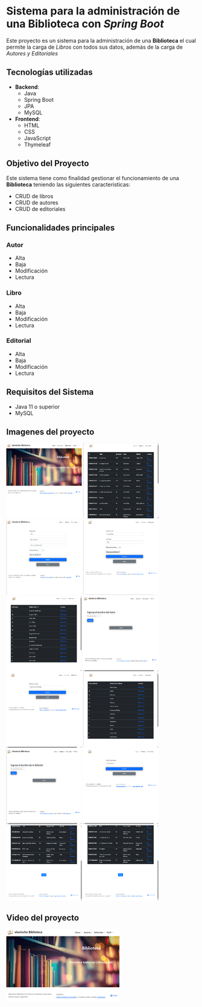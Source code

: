 
# Sistema para la administración de una **Biblioteca** con *Spring Boot*

Este proyecto es un sistema para la administración de una **Biblioteca** el cual permite la carga de *Libros* con todos sus datos, además de la carga de *Autores y Editoriales*

## Tecnologías utilizadas
- **Backend**:
  - Java
  - Spring Boot
  - JPA
  - MySQL
- **Frontend**:
  - HTML
  - CSS
  - JavaScript
  - Thymeleaf

## Objetivo del Proyecto

Este sistema tiene como finalidad gestionar el funcionamiento de una **Biblioteca** teniendo las siguientes caracteristicas:

- CRUD de libros
- CRUD de autores
- CRUD de editoriales

## Funcionalidades principales

### Autor
- Alta
- Baja
- Modificación
- Lectura

### Libro
- Alta
- Baja
- Modificación
- Lectura

### Editorial
- Alta
- Baja
- Modificación
- Lectura

## Requisitos del Sistema
- Java 11 o superior
- MySQL

## Imagenes del proyecto

<img src="https://github.com/elavincho/SpringBootBiblioteca/blob/main/img/Captura_de_pantalla_1.png" width="200" height="200" alt="img"/>                      <img src="https://github.com/elavincho/SpringBootBiblioteca/blob/main/img/Captura_de_pantalla_2.png" width="200" height="200" alt="img"/>                          <img src="https://github.com/elavincho/SpringBootBiblioteca/blob/main/img/Captura_de_pantalla_3.png" width="200" height="200" alt="img"/>                          <img src="https://github.com/elavincho/SpringBootBiblioteca/blob/main/img/Captura_de_pantalla_4.png" width="200" height="200" alt="img"/>                          <img src="https://github.com/elavincho/SpringBootBiblioteca/blob/main/img/Captura_de_pantalla_5.png" width="200" height="200" alt="img"/>
                          <img src="https://github.com/elavincho/SpringBootBiblioteca/blob/main/img/Captura_de_pantalla_6.png" width="200" height="200" alt="img"/>
                          <img src="https://github.com/elavincho/SpringBootBiblioteca/blob/main/img/Captura_de_pantalla_7.png" width="200" height="200" alt="img"/>
                          <img src="https://github.com/elavincho/SpringBootBiblioteca/blob/main/img/Captura_de_pantalla_8.png" width="200" height="200" alt="img"/>
                          <img src="https://github.com/elavincho/SpringBootBiblioteca/blob/main/img/Captura_de_pantalla_9.png" width="200" height="200" alt="img"/>
                          <img src="https://github.com/elavincho/SpringBootBiblioteca/blob/main/img/Captura_de_pantalla_10.png" width="200" height="200" alt="img"/>
                          <img src="https://github.com/elavincho/SpringBootBiblioteca/blob/main/img/Captura_de_pantalla_11.png" width="200" height="200" alt="img"/>
                          <img src="https://github.com/elavincho/SpringBootBiblioteca/blob/main/img/Captura_de_pantalla_12.png" width="200" height="200" alt="img"/>


## Video del proyecto

[![Video tutorial](https://github.com/elavincho/SpringBootBiblioteca/blob/main/img/img_video.png)](https://youtu.be/Ws8G2RZdYO0)
